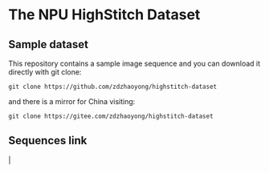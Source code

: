 # The NPU HighStitch Dataset

## Sample dataset

This repository contains a sample image sequence and you can download it directly with git clone:

```
git clone https://github.com/zdzhaoyong/highstitch-dataset
```

and there is a mirror for China visiting:

```
git clone https://gitee.com/zdzhaoyong/highstitch-dataset
```

## Sequences link

|


